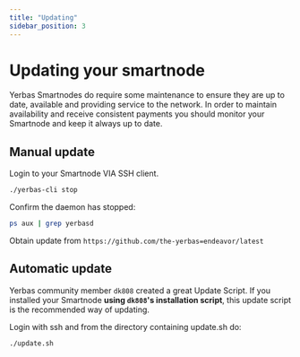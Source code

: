 ```yaml
---
title: "Updating"
sidebar_position: 3
---
```


# Updating your smartnode

Yerbas Smartnodes do require some maintenance to ensure they are up to date, available and providing service to the network. In order to maintain availability and receive consistent payments you should monitor your Smartnode and keep it always up to date.

## Manual update

Login to your Smartnode VIA SSH client.

```bash
./yerbas-cli stop
```

Confirm the daemon has stopped:

```bash
ps aux | grep yerbasd
```

Obtain update from `https://github.com/the-yerbas=endeavor/latest`

## Automatic update

Yerbas community member `dk808` created a great Update Script. If you installed your Smartnode **using `dk808`'s installation script**, this update script is the recommended way of updating.

Login with ssh and from the directory containing update.sh do:

```bash
./update.sh
```